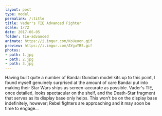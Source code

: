 ```yaml
---
layout: post
type: model
permalink: /:title
title: Vader's TIE Advanced Fighter
scale: 1/72
date: 2017-06-05
folder: tie-advanced
animate: https://i.imgur.com/KoUeoon.gif
preview: https://i.imgur.com/AYguYBS.gif
photos:
- path: 1.jpg
- path: 2.jpg
- path: 3.jpg											
---
```


Having built quite a number of Bandai Gundam model kits up to this point, I found myself genuinely surprised at the amount of care Bandai put into making their Star Wars ships as screen-accurate as possible. Vader's TIE, once detailed, looks spectacular on the shelf, and the Death-Star fragment that serves as its display base only helps. This won't be on the display base indefinitely, however; Rebel fighters are approaching and it may soon be time to engage...